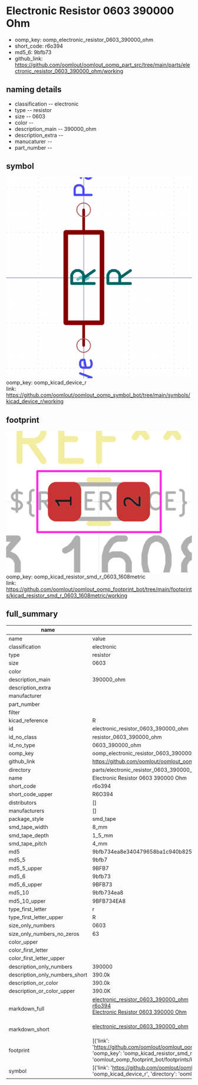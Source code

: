 # Electronic Resistor 0603 390000 Ohm

  
* oomp_key: oomp_electronic_resistor_0603_390000_ohm 
* short_code: r6o394
* md5_6: 9bfb73  
* github_link: https://github.com/oomlout/oomlout_oomp_part_src/tree/main/parts/electronic_resistor_0603_390000_ohm/working  
## naming details
* classification -- electronic
* type -- resistor
* size -- 0603
* color -- 
* description_main -- 390000_ohm
* description_extra -- 
* manucaturer -- 
* part_number -- 



## symbol

![](symbol/0/working/working_600.png)  
oomp_key: oomp_kicad_device_r  
link: https://github.com/oomlout/oomlout_oomp_symbol_bot/tree/main/symbols/kicad_device_r/working  

## footprint

![](footprint/0/working/working_600.png)  
oomp_key: oomp_kicad_resistor_smd_r_0603_1608metric  
link: https://github.com/oomlout/oomlout_oomp_footprint_bot/tree/main/footprints/kicad_resistor_smd_r_0603_1608metric/working  

## full_summary
| name | value | 
| --- | --- | 
| name | value | 
| classification | electronic | 
| type | resistor | 
| size | 0603 | 
| color |  | 
| description_main | 390000_ohm | 
| description_extra |  | 
| manufacturer |  | 
| part_number |  | 
| filter |  | 
| kicad_reference | R | 
| id | electronic_resistor_0603_390000_ohm | 
| id_no_class | resistor_0603_390000_ohm | 
| id_no_type | 0603_390000_ohm | 
| oomp_key | oomp_electronic_resistor_0603_390000_ohm | 
| github_link | https://github.com/oomlout/oomlout_oomp_part_src/tree/main/parts/electronic_resistor_0603_390000_ohm/working | 
| directory | parts/electronic_resistor_0603_390000_ohm | 
| name | Electronic Resistor 0603 390000 Ohm | 
| short_code | r6o394 | 
| short_code_upper | R6O394 | 
| distributors | [] | 
| manufacturers | [] | 
| package_style | smd_tape | 
| smd_tape_width | 8_mm | 
| smd_tape_depth | 1_5_mm | 
| smd_tape_pitch | 4_mm | 
| md5 | 9bfb734ea8e340479658ba1c940b8259 | 
| md5_5 | 9bfb7 | 
| md5_5_upper | 9BFB7 | 
| md5_6 | 9bfb73 | 
| md5_6_upper | 9BFB73 | 
| md5_10 | 9bfb734ea8 | 
| md5_10_upper | 9BFB734EA8 | 
| type_first_letter | r | 
| type_first_letter_upper | R | 
| size_only_numbers | 0603 | 
| size_only_numbers_no_zeros | 63 | 
| color_upper |  | 
| color_first_letter |  | 
| color_first_letter_upper |  | 
| description_only_numbers | 390000 | 
| description_only_numbers_short | 390.0k | 
| description_or_color | 390.0k | 
| description_or_color_upper | 390.0K | 
| markdown_full | [electronic_resistor_0603_390000_ohm](https://github.com/oomlout/oomlout_oomp_part_src/tree/main/parts/electronic_resistor_0603_390000_ohm/working)<br>[r6o394](https://github.com/oomlout/oomlout_oomp_part_src/tree/main/parts/electronic_resistor_0603_390000_ohm/working)<br>[Electronic Resistor 0603 390000 Ohm](https://github.com/oomlout/oomlout_oomp_part_src/tree/main/parts/electronic_resistor_0603_390000_ohm/working)<br><br> | 
| markdown_short | [electronic_resistor_0603_390000_ohm](https://github.com/oomlout/oomlout_oomp_part_src/tree/main/parts/electronic_resistor_0603_390000_ohm/working)<br><br> | 
| footprint | [{'link': 'https://github.com/oomlout/oomlout_oomp_footprint_bot/tree/main/foootprntss/kicad_resistor_smd_r_0603_1608metric', 'oomp_key': 'oomp_kicad_resistor_smd_r_0603_1608metric', 'directory': 'oomlout_oomp_footprint_bot/footprints/kicad_resistor_smd_r_0603_1608metric//working/working.kicad_mod'}] | 
| symbol | [{'link': 'https://github.com/oomlout/oomlout_oomp_symbol_bot/tree/main/symbols/kicad_device_r', 'oomp_key': 'oomp_kicad_device_r', 'directory': 'oomlout_oomp_symbol_bot/symbols/kicad_device_r//working/working.kicad_sym'}] | 
